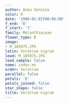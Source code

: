 ```yaml
---
author: Anka Vončina
color: R
date: '1900-01-01T00:00:00'
f_end: '8'
f_start: '7'
family: Melanthiaceae
flower_type: B
image:
- M_185075.JPG
latin: Veratrum nigrum
lead: M_185075.JPG
lead_sample: false
name: index.en
order: Veratrum
parallel: false
petals: '6'
petals_joined: false
star_shape: false
title: Veratrum nigrum
---
```

